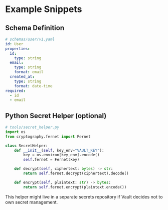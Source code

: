 # Example Snippets

## Schema Definition
```yaml
# schemas/user/v1.yaml
id: User
properties:
  id:
    type: string
  email:
    type: string
    format: email
  created_at:
    type: string
    format: date-time
required:
  - id
  - email
```

## Python Secret Helper (optional)
```python
# tools/secret_helper.py
import os
from cryptography.fernet import Fernet

class SecretHelper:
    def __init__(self, key_env="VAULT_KEY"):
        key = os.environ[key_env].encode()
        self.fernet = Fernet(key)

    def decrypt(self, ciphertext: bytes) -> str:
        return self.fernet.decrypt(ciphertext).decode()

    def encrypt(self, plaintext: str) -> bytes:
        return self.fernet.encrypt(plaintext.encode())
```
This helper might live in a separate secrets repository if Vault decides not to own secret management.
